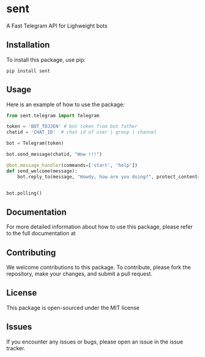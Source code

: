 # sent

A Fast Telegram API for Lighweight bots

## Installation

To install this package, use pip:


```
pip install sent
```

## Usage

Here is an example of how to use the package:

```py
from sent.telegram import Telegram

token = 'BOT_TOJJEN' # bot token from bot father
chatid = 'CHAT_ID'  # chat id of user | group | channel

bot = Telegram(token)

bot.send_message(chatid, "Wow !!!")

@bot.message_handler(commands=['start', 'help'])
def send_welcome(message):
    bot.reply_to(message, "Howdy, how are you doing?", protect_content=True)


bot.polling()
```

## Documentation

For more detailed information about how to use this package, please refer to the full documentation at

## Contributing

We welcome contributions to this package. To contribute, please fork the repository, make your changes, and submit a pull request.

## License

This package is open-sourced under the MIT license

## Issues

If you encounter any issues or bugs, please open an issue in the issue tracker.
